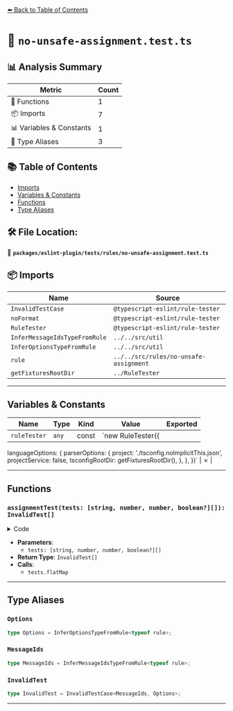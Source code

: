 [⬅️ Back to Table of Contents](../../../../index.md)

# 📄 `no-unsafe-assignment.test.ts`

## 📊 Analysis Summary

| Metric | Count |
|--------|-------|
| 🔧 Functions | 1 |
| 📦 Imports | 7 |
| 📊 Variables & Constants | 1 |
| 📑 Type Aliases | 3 |

## 📚 Table of Contents

- [Imports](#imports)
- [Variables & Constants](#variables-constants)
- [Functions](#functions)
- [Type Aliases](#type-aliases)

## 🛠️ File Location:
📂 **`packages/eslint-plugin/tests/rules/no-unsafe-assignment.test.ts`**

## 📦 Imports

| Name | Source |
|------|--------|
| `InvalidTestCase` | `@typescript-eslint/rule-tester` |
| `noFormat` | `@typescript-eslint/rule-tester` |
| `RuleTester` | `@typescript-eslint/rule-tester` |
| `InferMessageIdsTypeFromRule` | `../../src/util` |
| `InferOptionsTypeFromRule` | `../../src/util` |
| `rule` | `../../src/rules/no-unsafe-assignment` |
| `getFixturesRootDir` | `../RuleTester` |


---

## Variables & Constants

| Name | Type | Kind | Value | Exported |
|------|------|------|-------|----------|
| `ruleTester` | `any` | const | `new RuleTester({
  languageOptions: {
    parserOptions: {
      project: './tsconfig.noImplicitThis.json',
      projectService: false,
      tsconfigRootDir: getFixturesRootDir(),
    },
  },
})` | ✗ |


---

## Functions

### `assignmentTest(tests: [string, number, number, boolean?][]): InvalidTest[]`

<details><summary>Code</summary>

```ts
(
  tests: [string, number, number, boolean?][],
): InvalidTest[] =>
  tests.flatMap(([assignment, column, endColumn, skipAssignmentExpression]) => [
    // VariableDeclaration
    {
      code: `const ${assignment}`,
      errors: [
        {
          column: column + 6,
          endColumn: endColumn + 6,
          line: 1,
          messageId: 'unsafeArrayPatternFromTuple',
        },
      ],
    },
    // AssignmentPattern
    {
      code: `function foo(${assignment}) {}`,
      errors: [
        {
          column: column + 13,
          endColumn: endColumn + 13,
          line: 1,
          messageId: 'unsafeArrayPatternFromTuple',
        },
      ],
    },
    // AssignmentExpression
    ...(skipAssignmentExpression
      ? []
      : [
          {
            code: `(${assignment})`,
            errors: [
              {
                column: column + 1,
                endColumn: endColumn + 1,
                line: 1,
                messageId: 'unsafeArrayPatternFromTuple' as const,
              },
            ],
          },
        ]),
  ])
```
</details>

- **Parameters**:
  - `tests: [string, number, number, boolean?][]`
- **Return Type**: `InvalidTest[]`
- **Calls**:
  - `tests.flatMap`

---

## Type Aliases

### `Options`

```ts
type Options = InferOptionsTypeFromRule<typeof rule>;
```

### `MessageIds`

```ts
type MessageIds = InferMessageIdsTypeFromRule<typeof rule>;
```

### `InvalidTest`

```ts
type InvalidTest = InvalidTestCase<MessageIds, Options>;
```


---